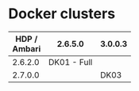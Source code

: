 # Docker clusters

| HDP /</br> Ambari | 2.6.5.0                                | 3.0.0.3 |
|-------------------|----------------------------------------|---------|
| 2.6.2.0           | DK01 - Full                            |         |
| 2.7.0.0           |                                        |  DK03   |
